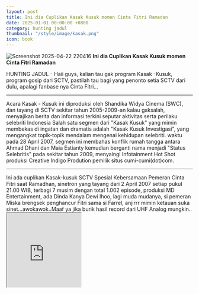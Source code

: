 ```yaml
---
layout: post
title: Ini dia Cuplikan Kasak Kusuk momen Cinta Fitri Ramadan
date: 2025-01-01 00:00:00 +0800
category: hunting jadul
thumbnail: "/style/image/kasak.png"
icon: book
---
```


![Screenshot 2025-04-22 220416](https://github.com/user-attachments/assets/a53debd1-1659-490d-80e1-108840af027b)
**Ini dia Cuplikan Kasak Kusuk momen Cinta Fitri Ramadan**

HUNTING JADUL - Haii guys, kalian tau gak program Kasak -Kusuk, program gosip dari SCTV, pastilah tau bagi yang penonto setia SCTV dari dulu, apalagi fanbase nya Cinta Fitri...
<hr/>
Acara Kasak - Kusuk ini diproduksi oleh Shandika Widya Cinema (SWC), dan tayang di SCTV sekitar tahun 2005-2009-an kalau gaksalah, menyajikan berita dan informasi terkini seputar aktivitas serta perilaku selebriti Indonesia
Salah satu segmen dari "Kasak Kusuk" yang mimin membekas di ingatan dan dramatis adalah "Kasak Kusuk Investigasi", yang mengangkat topik-topik mendalam mengenai kehidupan selebriti. waktu pada 28 April 2007, segmen ini membahas konflik rumah tangga antara Ahmad Dhani dan Maia Estianty
kemudian berganti nama menjadi "Status Selebritis" pada sekitar tahun 2009, menyaingi Infotainment Hot Shot produksi Creative Indigo Prodution pemilik situs cumi-cumi(dot)com.
<hr/>
Ini ada cuplikan Kasak-kusuk SCTV Spesial Kebersamaan Pemeran Cinta Fitri saat Ramadhan, sinetron yang tayang dari 2 April 2007 setiap pukul 21.00 WIB, terbagi 7 musim dengan total 1.002 episode, produksi MD Entertainment, ada Dinda Kanya Dewi lhoo, lagi muda mudanya, si pemeran Miska brengsek penghancur Fitri sama si Farrel, anjirrr mimin ketauan suka sinet...awokawok..Maaf ya jika burik hasil record dari UHF Analog mungkin..
<iframe src="https://cdn.videy.co/u56dt6DH1.mp4" width="200" height="200" allowfullscreen></iframe>

